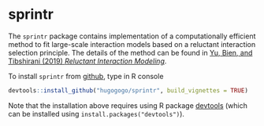 # sprintr

The `sprintr` package contains implementation of a computationally efficient method to fit large-scale interaction models based on a reluctant interaction selection principle.
The details of the method can be found in 
[Yu, Bien, and Tibshirani (2019) *Reluctant Interaction Modeling*](https://arxiv.org/abs/1907.08414).

To install `sprintr` from [github](http://github.com), type in R console
```R
devtools::install_github("hugogogo/sprintr", build_vignettes = TRUE)
```
Note that the installation above requires using R package [devtools](https://cran.r-project.org/web/packages/devtools/index.html)
(which can be installed using `install.packages("devtools")`).
